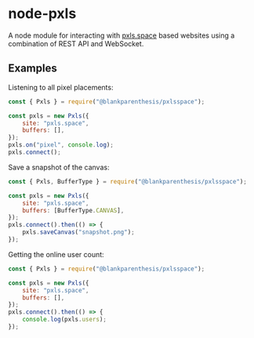 node-pxls
=========
A node module for interacting with [pxls.space](https://pxls.space/) based websites using a combination of REST API and WebSocket.

Examples
--------
Listening to all pixel placements:
```javascript
const { Pxls } = require("@blankparenthesis/pxlsspace");

const pxls = new Pxls({ 
	site: "pxls.space", 
	buffers: [],
});
pxls.on("pixel", console.log);
pxls.connect();
```

Save a snapshot of the canvas:
```javascript
const { Pxls, BufferType } = require("@blankparenthesis/pxlsspace");

const pxls = new Pxls({ 
	site: "pxls.space", 
	buffers: [BufferType.CANVAS],
});
pxls.connect().then(() => {
	pxls.saveCanvas("snapshot.png");
});
```

Getting the online user count:
```javascript
const { Pxls } = require("@blankparenthesis/pxlsspace");

const pxls = new Pxls({ 
	site: "pxls.space", 
	buffers: [],
});
pxls.connect().then(() => {
	console.log(pxls.users);
});
```